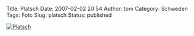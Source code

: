 Title: Platsch
Date: 2007-02-02 20:54
Author: tom
Category: Schweden
Tags: Foto
Slug: platsch
Status: published

[![Platsch](/pic/platsch_s.jpg "Platsch")](/pic/platsch_l.jpg)


